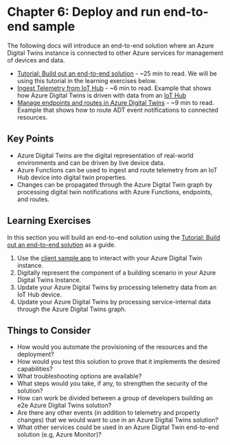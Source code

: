 # Chapter 6: Deploy and run end-to-end sample

The following docs will introduce an end-to-end solution where an Azure Digital Twins instance is connected to other Azure services for management of devices and data.

- [Tutorial: Build out an end-to-end solution](https://docs.microsoft.com/en-us/azure/digital-twins/tutorial-end-to-end) - ~25 min to read. We will be using this tutorial in the learning exercises below.
- [Ingest Telemetry from IoT Hub](https://docs.microsoft.com/en-us/azure/digital-twins/how-to-ingest-iot-hub-data) - ~6 min to read. Example that shows how Azure Digital Twins is driven with data from an [IoT Hub](https://docs.microsoft.com/en-gb/azure/iot-hub/about-iot-hub)
- [Manage endpoints and routes in Azure Digital Twins](https://docs.microsoft.com/en-gb/azure/digital-twins/how-to-manage-routes-portal) - ~9 min to read. Example that shows how to route ADT event notifications to connected resources.

## Key Points

- Azure Digital Twins are the digital representation of real-world environments and can be driven by live device data.
- Azure Functions can be used to ingest and route telemetry from an IoT Hub device into digital twin properties.
- Changes can be propagated through the Azure Digital Twin graph by processing digital twin notifications with Azure Functions, endpoints, and routes.

## Learning Exercises

In this section you will build an end-to-end solution using the [Tutorial: Build out an end-to-end solution](https://docs.microsoft.com/en-us/azure/digital-twins/tutorial-end-to-end) as a guide.

1. Use the [client sample app](https://github.com/Azure-Samples/digital-twins-samples/tree/master/AdtSampleApp) to interact with your Azure Digital Twin instance.
2. Digitally represent the component of a building scenario in your Azure Digital Twins Instance.
3. Update your Azure Digital Twins by processing telemetry data from an IoT Hub device.
4. Update your Azure Digital Twins by processing service-internal data through the Azure Digital Twins graph.

## Things to Consider

- How would you automate the provisioning of the resources and the deployment?
- How would you test this solution to prove that it implements the desired capabilities?
- What troubleshooting options are available?
- What steps would you take, if any, to strengthen the security of the solution?
- How can work be divided between a group of developers building an e2e Azure Digital Twins solution?
- Are there any other events (in addition to telemetry and property changes) that we would want to use in an Azure Digital Twins solution?
- What other services could be used in an Azure Digital Twin end-to-end solution (e.g, Azure Monitor)?
